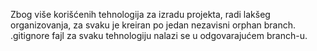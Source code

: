 Zbog više korišćenih tehnologija za izradu projekta, radi lakšeg organizovanja, za svaku je kreiran po jedan nezavisni orphan branch.
.gitignore fajl za svaku tehnologiju nalazi se u odgovarajućem branch-u.